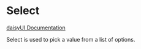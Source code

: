 # Select

[daisyUI Documentation](https://daisyui.com/components/select/)

Select is used to pick a value from a list of options.

<DemoSelect />